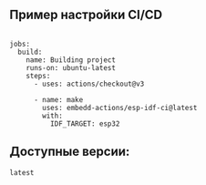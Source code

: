## Пример настройки CI/CD

```

jobs:      
  build:
    name: Building project
    runs-on: ubuntu-latest
    steps:
      - uses: actions/checkout@v3
        
      - name: make   
        uses: embedd-actions/esp-idf-ci@latest
        with: 
          IDF_TARGET: esp32

```

## Доступные версии:

```
latest
```
